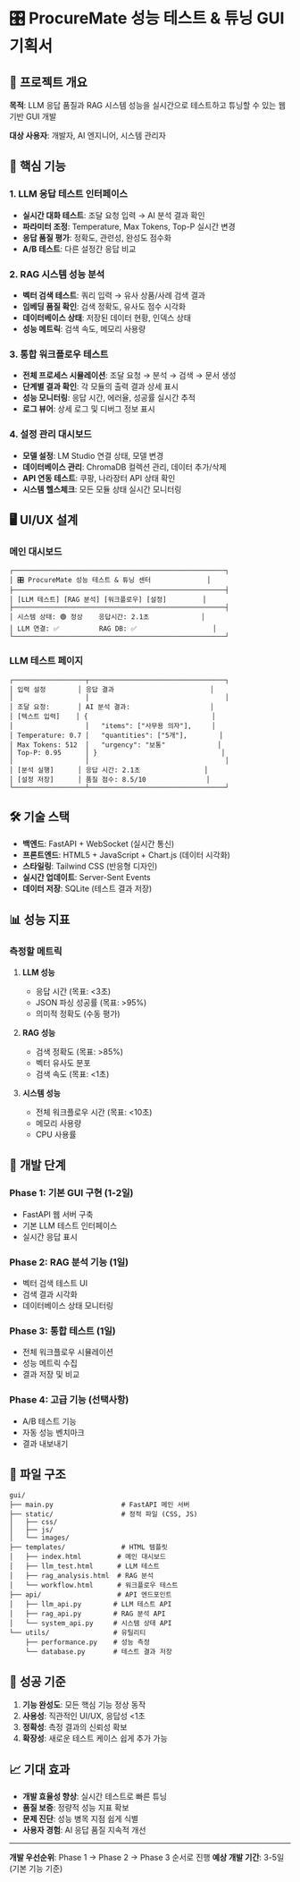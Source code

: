 # 🎛️ ProcureMate 성능 테스트 & 튜닝 GUI 기획서

## 📖 프로젝트 개요

**목적**: LLM 응답 품질과 RAG 시스템 성능을 실시간으로 테스트하고 튜닝할 수 있는 웹 기반 GUI 개발

**대상 사용자**: 개발자, AI 엔지니어, 시스템 관리자

## 🎯 핵심 기능

### 1. LLM 응답 테스트 인터페이스
- **실시간 대화 테스트**: 조달 요청 입력 → AI 분석 결과 확인
- **파라미터 조정**: Temperature, Max Tokens, Top-P 실시간 변경
- **응답 품질 평가**: 정확도, 관련성, 완성도 점수화
- **A/B 테스트**: 다른 설정간 응답 비교

### 2. RAG 시스템 성능 분석
- **벡터 검색 테스트**: 쿼리 입력 → 유사 상품/사례 검색 결과
- **임베딩 품질 확인**: 검색 정확도, 유사도 점수 시각화
- **데이터베이스 상태**: 저장된 데이터 현황, 인덱스 상태
- **성능 메트릭**: 검색 속도, 메모리 사용량

### 3. 통합 워크플로우 테스트
- **전체 프로세스 시뮬레이션**: 조달 요청 → 분석 → 검색 → 문서 생성
- **단계별 결과 확인**: 각 모듈의 출력 결과 상세 표시
- **성능 모니터링**: 응답 시간, 에러율, 성공률 실시간 추적
- **로그 뷰어**: 상세 로그 및 디버그 정보 표시

### 4. 설정 관리 대시보드
- **모델 설정**: LM Studio 연결 상태, 모델 변경
- **데이터베이스 관리**: ChromaDB 컬렉션 관리, 데이터 추가/삭제
- **API 연동 테스트**: 쿠팡, 나라장터 API 상태 확인
- **시스템 헬스체크**: 모든 모듈 상태 실시간 모니터링

## 🖥️ UI/UX 설계

### 메인 대시보드
```
┌─────────────────────────────────────────────────────┐
│ 🎛️ ProcureMate 성능 테스트 & 튜닝 센터              │
├─────────────────────────────────────────────────────┤
│ [LLM 테스트] [RAG 분석] [워크플로우] [설정]         │
├─────────────────────────────────────────────────────┤
│ 시스템 상태: 🟢 정상    응답시간: 2.1초             │
│ LLM 연결: ✅          RAG DB: ✅                   │
└─────────────────────────────────────────────────────┘
```

### LLM 테스트 페이지
```
┌──────────────────┬──────────────────────────────────┐
│ 입력 설정        │ 응답 결과                        │
│                  │                                  │
│ 조달 요청:       │ AI 분석 결과:                    │
│ [텍스트 입력]    │ {                               │
│                  │   "items": ["사무용 의자"],     │
│ Temperature: 0.7 │   "quantities": ["5개"],        │
│ Max Tokens: 512  │   "urgency": "보통"             │
│ Top-P: 0.95      │ }                               │
│                  │                                  │
│ [분석 실행]      │ 응답 시간: 2.1초                │
│ [설정 저장]      │ 품질 점수: 8.5/10               │
└──────────────────┴──────────────────────────────────┘
```

## 🛠️ 기술 스택

- **백엔드**: FastAPI + WebSocket (실시간 통신)
- **프론트엔드**: HTML5 + JavaScript + Chart.js (데이터 시각화)
- **스타일링**: Tailwind CSS (반응형 디자인)
- **실시간 업데이트**: Server-Sent Events
- **데이터 저장**: SQLite (테스트 결과 저장)

## 📊 성능 지표

### 측정할 메트릭
1. **LLM 성능**
   - 응답 시간 (목표: <3초)
   - JSON 파싱 성공률 (목표: >95%)
   - 의미적 정확도 (수동 평가)

2. **RAG 성능**
   - 검색 정확도 (목표: >85%)
   - 벡터 유사도 분포
   - 검색 속도 (목표: <1초)

3. **시스템 성능**
   - 전체 워크플로우 시간 (목표: <10초)
   - 메모리 사용량
   - CPU 사용률

## 🔄 개발 단계

### Phase 1: 기본 GUI 구현 (1-2일)
- FastAPI 웹 서버 구축
- 기본 LLM 테스트 인터페이스
- 실시간 응답 표시

### Phase 2: RAG 분석 기능 (1일)
- 벡터 검색 테스트 UI
- 검색 결과 시각화
- 데이터베이스 상태 모니터링

### Phase 3: 통합 테스트 (1일)
- 전체 워크플로우 시뮬레이션
- 성능 메트릭 수집
- 결과 저장 및 비교

### Phase 4: 고급 기능 (선택사항)
- A/B 테스트 기능
- 자동 성능 벤치마크
- 결과 내보내기

## 📁 파일 구조

```
gui/
├── main.py                 # FastAPI 메인 서버
├── static/                 # 정적 파일 (CSS, JS)
│   ├── css/
│   ├── js/
│   └── images/
├── templates/              # HTML 템플릿
│   ├── index.html         # 메인 대시보드
│   ├── llm_test.html      # LLM 테스트
│   ├── rag_analysis.html  # RAG 분석
│   └── workflow.html      # 워크플로우 테스트
├── api/                   # API 엔드포인트
│   ├── llm_api.py        # LLM 테스트 API
│   ├── rag_api.py        # RAG 분석 API
│   └── system_api.py     # 시스템 상태 API
└── utils/                # 유틸리티
    ├── performance.py    # 성능 측정
    └── database.py       # 테스트 결과 저장
```

## 🎯 성공 기준

1. **기능 완성도**: 모든 핵심 기능 정상 동작
2. **사용성**: 직관적인 UI/UX, 응답성 <1초
3. **정확성**: 측정 결과의 신뢰성 확보
4. **확장성**: 새로운 테스트 케이스 쉽게 추가 가능

## 📈 기대 효과

- **개발 효율성 향상**: 실시간 테스트로 빠른 튜닝
- **품질 보증**: 정량적 성능 지표 확보
- **문제 진단**: 성능 병목 지점 쉽게 식별
- **사용자 경험**: AI 응답 품질 지속적 개선

---

**개발 우선순위**: Phase 1 → Phase 2 → Phase 3 순서로 진행
**예상 개발 기간**: 3-5일 (기본 기능 기준)

